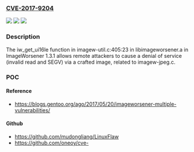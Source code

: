 ### [CVE-2017-9204](https://cve.mitre.org/cgi-bin/cvename.cgi?name=CVE-2017-9204)
![](https://img.shields.io/static/v1?label=Product&message=n%2Fa&color=blue)
![](https://img.shields.io/static/v1?label=Version&message=n%2Fa&color=blue)
![](https://img.shields.io/static/v1?label=Vulnerability&message=n%2Fa&color=brighgreen)

### Description

The iw_get_ui16le function in imagew-util.c:405:23 in libimageworsener.a in ImageWorsener 1.3.1 allows remote attackers to cause a denial of service (invalid read and SEGV) via a crafted image, related to imagew-jpeg.c.

### POC

#### Reference
- https://blogs.gentoo.org/ago/2017/05/20/imageworsener-multiple-vulnerabilities/

#### Github
- https://github.com/mudongliang/LinuxFlaw
- https://github.com/oneoy/cve-


